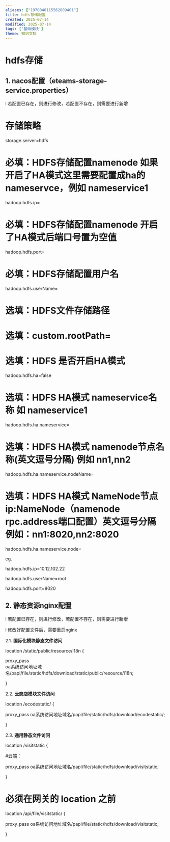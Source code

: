 ```yaml
---
aliases: ["1970848115562809401"]
title: hdfs存储配置
created: 2025-07-14
modified: 2025-07-14
tags: ['基础模块']
theme: 知识文档
---
```


# **hdfs存储**

## 1. **nacos配置（eteams-storage-service.properties）**

l 若配置已存在，则进行修改，若配置不存在，则需要进行新增

# 存储策略

storage.server=hdfs

# 必填：HDFS存储配置namenode 如果开启了HA模式这里需要配置成ha的nameservce，例如 nameservice1

hadoop.hdfs.ip=

# 必填：HDFS存储配置namenode 开启了HA模式后端口号置为空值

hadoop.hdfs.port=

# 必填：HDFS存储配置用户名

hadoop.hdfs.userName=

# 选填：HDFS文件存储路径

# 选填：custom.rootPath=

# 选填：HDFS 是否开启HA模式

hadoop.hdfs.ha=false

# 选填：HDFS HA模式 nameservice名称 如 nameservice1

hadoop.hdfs.ha.nameservice=

# 选填：HDFS HA模式 namenode节点名称(英文逗号分隔) 例如 nn1,nn2

hadoop.hdfs.ha.nameservice.nodeName=

# 选填：HDFS HA模式 NameNode节点ip:NameNode（namenode rpc.address端口配置）英文逗号分隔 例如：nn1:8020,nn2:8020

hadoop.hdfs.ha.nameservice.node=

eg.

hadoop.hdfs.ip=10.12.102.22

hadoop.hdfs.userName=root

hadoop.hdfs.port=8020

## 2. **静态资源nginx配置**

l 若配置已存在，则进行修改，若配置不存在，则需要进行新增

l 修改好配置文件后，需要重启nginx

2.1. **国际化模块静态文件访问**

location /static/public/resource/i18n {

proxy\_pass  
oa系统访问地址域名/papi/file/static/hdfs/download/static/public/resource/i18n;

}

2.2. **云商店模块文件访问**

location /ecodestatic/ {

proxy\_pass oa系统访问地址域名/papi/file/static/hdfs/download/ecodestatic/;

}

2.3. **通用静态文件访问**

location /visitstatic {

#云端：

proxy\_pass oa系统访问地址域名/papi/file/static/hdfs/download/visitstatic;

}

# 必须在网关的 location 之前

location /api/file/visitstatic/ {

proxy\_pass oa系统访问地址域名/papi/file/static/hdfs/download/visitstatic;

}